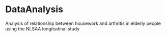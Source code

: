 # DataAnalysis
Analysis of relationship between housework and arthritis in elderly people using the NLSAA longitudinal study
